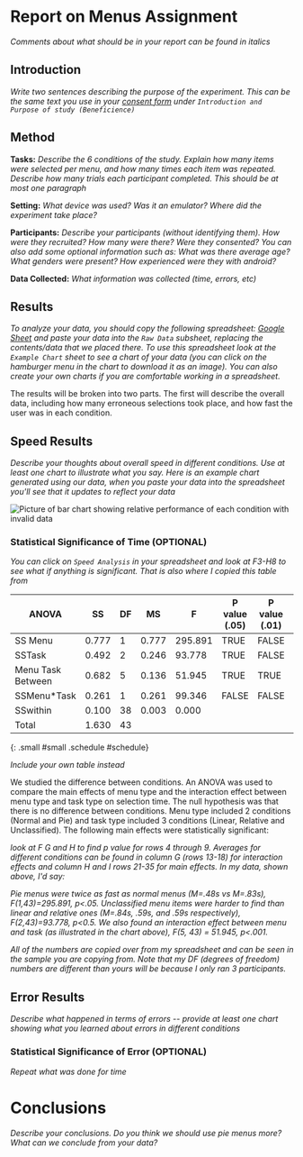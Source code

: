 # Report on Menus Assignment

*Comments about what should be in your report can be found in italics*

## Introduction
*Write two sentences describing the purpose of the experiment. This
can be the same text you use in your [consent form](consent) under
`Introduction and Purpose of study (Beneficience)`*

## Method
**Tasks:** *Describe the 6 conditions of the study. Explain how many
items were selected per menu, and how many times each item was
repeated. Describe how many trials each participant completed. This
should be at most one paragraph*

**Setting:** *What device was used? Was it an emulator? Where did the
experiment take place?*

**Participants:** *Describe your participants (without identifying
them). How were they recruited? How many were there? Were
they consented? You can also add
some optional information such as: What was there average age? What
genders were present? How experienced were they with android?* 

**Data Collected:** *What information was collected (time, errors,
etc)*

## Results

*To analyze your data, you should copy the following spreadsheet:
[Google Sheet](https://docs.google.com/spreadsheets/d/1ANFrhla6JEZuKXNWjY6ccPAd5ZeZu7SF1rJd3Awu4_s/edit)
and paste your data into the `Raw Data` subsheet, replacing the
contents/data that we placed there. To use this spreadsheet look at
the `Example Chart` sheet to see a chart of your data (you can click on
the hamburger menu in the chart to download it as an image).  You can
also create your own charts if you are 
comfortable working in a spreadsheet.*

The results will be broken into two parts. The first will describe the
overall data, including how many erroneous selections took place, and
how fast the user was in each condition.

## Speed Results

*Describe your thoughts about overall speed in different
conditions. Use at least one chart to illustrate what you say. Here is
an example chart generated using our data, when you paste your data
into the spreadsheet you'll see that it updates to reflect your data* 

![Picture of bar chart showing relative performance of each condition
with invalid data ](menus-img/time-chart.png)

### Statistical Significance of Time (OPTIONAL)

*You can click on `Speed Analysis` in your spreadsheet and look at F3-H8 to see what if anything is
significant. That is also where I copied this table from*

| ANOVA             | SS     | DF | MS    | F      | P value (.05) | P value (.01) | P value (.001) |
|-------------------|--------|----|-------|--------|---------------|---------------|----------------|
| SS Menu           | 0.777  | 1  | 0.777 | 295.891 | TRUE          | FALSE         | FALSE          |
| SSTask            | 0.492  | 2  | 0.246 | 93.778 | TRUE          | FALSE         | FALSE          |
| Menu Task Between | 0.682  | 5  | 0.136 | 51.945  | TRUE          | TRUE          | TRUE           |
| SSMenu*Task       | 0.261 | 1  | 0.261 | 99.346 | FALSE         | FALSE         | FALSE          |
| SSwithin          | 0.100  | 38 | 0.003  | 0.000  |               |               |                |
| Total             | 1.630  | 43 |       |        |               |               |                |
{: .small #small .schedule #schedule}

*Include your own table instead*

We studied the difference between conditions.  An ANOVA was used to
compare the main effects of menu type and the interaction effect
between menu type and task type on selection time. The null hypothesis
was that there is no difference between conditions. Menu type included
2 conditions (Normal and Pie) and task type included 3 conditions
(Linear, Relative and Unclassified). The following main effects were
statistically significant: 

*look at F G and H to find p value for rows 4 through 9. Averages for
different conditions can be found in column G (rows 13-18) for
interaction effects and column H and I rows 21-35 for main effects. In
my data, shown above, I'd say:*

*Pie menus were twice as fast as normal menus (M=.48s vs M=.83s),
F(1,43)=295.891, p<.05. Unclassified menu items were harder to find
than linear and relative ones (M=.84s, .59s, and .59s respectively),
F(2,43)=93.778, p<0.5. We also found an interaction effect between menu and task (as
illustrated in the chart above), F(5, 43) = 51.945, p<.001.*

*All of the numbers are copied over from my spreadsheet and can be
seen in the sample you are copying from. Note that my DF (degrees of
freedom) numbers are different than yours will be because I only ran 3
participants.*

## Error Results

*Describe what happened in terms of errors -- provide at least one chart showing
what you learned about errors in different conditions* 

### Statistical Significance of Error (OPTIONAL)

*Repeat what was done for time*

# Conclusions

*Describe your conclusions. Do you think we should use pie menus more?
What can we conclude from your data?*

